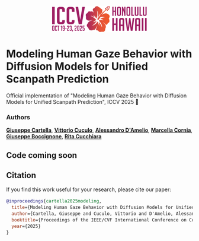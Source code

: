 <p align="center">
  <img src="assets/iccv2025_logo.svg" alt="ICCV 2025" height="70">
</p>

# Modeling Human Gaze Behavior with Diffusion Models for Unified Scanpath Prediction
Official implementation of "Modeling Human Gaze Behavior with Diffusion Models for Unified Scanpath Prediction", ICCV 2025 🌺

### Authors
[**Giuseppe Cartella**](https://scholar.google.com/citations?hl=en&user=0sJ4VCcAAAAJ),
[**Vittorio Cuculo**](https://scholar.google.com/citations?hl=en&user=usEfqxoAAAAJ&hl=it&oi=ao),
[**Alessandro D'Amelio**](https://scholar.google.com/citations?user=chkawtoAAAAJ&hl=en&oi=ao),
[**Marcella Cornia**](https://scholar.google.com/citations?hl=en&user=DzgmSJEAAAAJ),
[**Giuseppe Boccignone**](https://scholar.google.com/citations?user=LqM0uJwAAAAJ&hl),
[**Rita Cucchiara**](https://scholar.google.com/citations?hl=en&user=OM3sZEoAAAAJ)

## Code coming soon

## Citation

If you find this work useful for your research, please cite our paper:

```bibtex
@inproceedings{cartella2025modeling,
  title={Modeling Human Gaze Behavior with Diffusion Models for Unified Scanpath Prediction},
  author={Cartella, Giuseppe and Cuculo, Vittorio and D'Amelio, Alessandro and Cornia, Marcella and Boccignone, Giuseppe and Cucchiara, Rita},
  booktitle={Proceedings of the IEEE/CVF International Conference on Computer Vision},
  year={2025}
}
```
